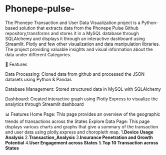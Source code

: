 # Phonepe-pulse-
The Phonepe Transaction and User Data Visualization project is a Python-based solution that extracts data from the Phonepe Pulse Github repository,transforms and stores it in a MySQL database through SQLAlchemy and displays it through an interactive dashboard using Streamlit.
Plotly and few other visualization and data manipulation libraries.
The project providing valuable insights and visual information about the data under different Categories.


🚀 Features

Data Processing: Cloned data from github  and processed the JSON datasets using Python & Pandas

Database Management: Stored structured data in MySQL with SQLAlchemy 

Dashboard: Created interactive graph using Plotly Express to visualize the analytics through Streamlit dashboard

:bar_chart: Features
Home Page: This page provides an overview of the geographic trends of transactions across the States
Explore Data Page: This page displays various charts and graphs that give a summary of the transaction and user data using plotly.express and choropleth map.
  1.**Device Usage Analysis**
  2.**Transaction_Analysis**
  3.**Insurance Penetration and Growth Potential**
  4.**User Engagement across States**
  5.**Top 10 Transaction across States**

  
  
  


